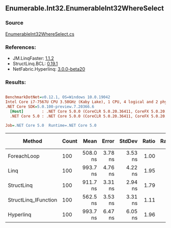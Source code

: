 ﻿## Enumerable.Int32.EnumerableInt32WhereSelect

### Source
[EnumerableInt32WhereSelect.cs](../LinqBenchmarks/Enumerable/Int32/EnumerableInt32WhereSelect.cs)

### References:
- JM.LinqFaster: [1.1.2](https://www.nuget.org/packages/JM.LinqFaster/1.1.2)
- StructLinq.BCL: [0.19.1](https://www.nuget.org/packages/StructLinq.BCL/0.19.1)
- NetFabric.Hyperlinq: [3.0.0-beta20](https://www.nuget.org/packages/NetFabric.Hyperlinq/3.0.0-beta20)

### Results:
``` ini

BenchmarkDotNet=v0.12.1, OS=Windows 10.0.19042
Intel Core i7-7567U CPU 3.50GHz (Kaby Lake), 1 CPU, 4 logical and 2 physical cores
.NET Core SDK=5.0.100-preview.7.20366.6
  [Host]        : .NET Core 5.0.0 (CoreCLR 5.0.20.36411, CoreFX 5.0.20.36411), X64 RyuJIT
  .NET Core 5.0 : .NET Core 5.0.0 (CoreCLR 5.0.20.36411, CoreFX 5.0.20.36411), X64 RyuJIT

Job=.NET Core 5.0  Runtime=.NET Core 5.0  

```
|               Method | Count |     Mean |   Error |  StdDev | Ratio | RatioSD |  Gen 0 | Gen 1 | Gen 2 | Allocated | CacheMisses/Op | BranchMispredictions/Op |
|--------------------- |------ |---------:|--------:|--------:|------:|--------:|-------:|------:|------:|----------:|---------------:|------------------------:|
|          ForeachLoop |   100 | 508.0 ns | 3.78 ns | 3.53 ns |  1.00 |    0.00 | 0.0191 |     - |     - |      40 B |              0 |                       1 |
|                 Linq |   100 | 993.7 ns | 4.76 ns | 4.22 ns |  1.95 |    0.02 | 0.0763 |     - |     - |     160 B |              2 |                       1 |
|           StructLinq |   100 | 911.7 ns | 3.31 ns | 2.94 ns |  1.79 |    0.01 | 0.0191 |     - |     - |      40 B |              0 |                       1 |
| StructLinq_IFunction |   100 | 562.5 ns | 3.53 ns | 3.31 ns |  1.11 |    0.01 | 0.0191 |     - |     - |      40 B |              0 |                       1 |
|            Hyperlinq |   100 | 993.7 ns | 6.47 ns | 6.05 ns |  1.96 |    0.01 | 0.0191 |     - |     - |      40 B |              1 |                       1 |
